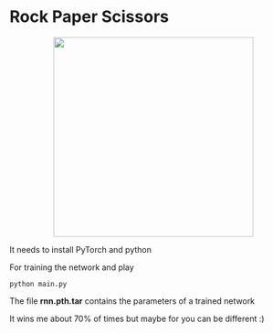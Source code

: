 # Rock Paper Scissors


<p align="center">
  <img src="https://upload.wikimedia.org/wikipedia/commons/6/67/Rock-paper-scissors.svg" width="350"/>
</p>

It needs to install PyTorch and python

For training the network and play
```
python main.py
```
The file **rnn.pth.tar** contains the parameters of a trained network 

It wins me about 70% of times but maybe for you can be different :)
